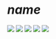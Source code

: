 # $name$

[![](https://travis-ci.org/$org$/$name$.svg?branch=master)](https://travis-ci.org/$org$/$name$)
[![](https://img.shields.io/codacy/???.svg)](https://www.codacy.com/app/era7/$name$)
[![](http://img.shields.io/github/release/$org$/$name$/all.svg)](https://github.com/$org$/$name$/releases/latest)
[![](https://img.shields.io/badge/license-AGPLv3-blue.svg)](https://tldrlegal.com/license/gnu-affero-general-public-license-v3-%28agpl-3.0%29)
[![](https://img.shields.io/badge/contact-gitter_chat-dd1054.svg)](https://gitter.im/$org$/$name$)
